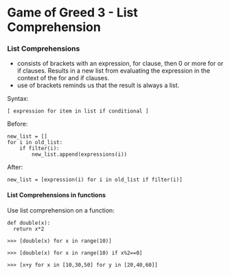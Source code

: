 # Game of Greed 3 - List Comprehension

### List Comprehensions
- consists of brackets with an expression, for clause, then 0 or more for or if clauses. Results in a new list from evaluating the expression in the context of the for and if clauses. 
- use of brackets reminds us that the result is always a list.

Syntax:
```
[ expression for item in list if conditional ]
```

Before:
```
new_list = []
for i in old_list:
    if filter(i):
        new_list.append(expressions(i))
```
After:
```
new_list = [expression(i) for i in old_list if filter(i)]
```

#### List Comprehensions in functions
Use list comprehension on a function:
```
def double(x):
  return x*2
  
>>> [double(x) for x in range(10)]

>>> [double(x) for x in range(10) if x%2==0]

>>> [x+y for x in [10,30,50] for y in [20,40,60]]
```

